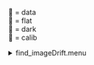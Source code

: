 &#x1F4D7;  = data  
&#x1F4D8;  = flat  
&#x1F4D9;  = dark  
&#x1F4D5;  = calib<details><summary>find_imageDrift.menu</summary><blockquote><pre><details><summary>find_imageDrift.cbk</summary><blockquote><pre><details><summary>ND_IN.rcp</summary><blockquote><pre>nd	in
 &#xE0020;
Integration:0.00 minutes.  Hardware:0.00 minutes. total:0.00 minutes  </pre></blockquote></details><details><summary>1083_imageDrift.rcp</summary><blockquote><pre>shut	out
 &#xE0020;o1	62.75
 &#xE0020;data	tcam	both	1083.00	4
 &#xE0020;o1	60
 &#xE0020;data	tcam	both	1083.00	4
 &#xE0020;o1	55
 &#xE0020;data	tcam	both	1083.00	4
 &#xE0020;o1	50
 &#xE0020;data	tcam	both	1083.00	4
 &#xE0020;o1	45
 &#xE0020;data	tcam	both	1083.00	4
 &#xE0020;o1	40
 &#xE0020;data	tcam	both	1083.00	4
 &#xE0020;o1	35
 &#xE0020;data	tcam	both	1083.00	4
 &#xE0020;o1	30
 &#xE0020;data	tcam	both	1083.00	4
 &#xE0020;o1	25
 &#xE0020;data	tcam	both	1083.00	4
 &#xE0020;o1	20
 &#xE0020;data	tcam	both	1083.00	4
 &#xE0020;o1	15
 &#xE0020;data	tcam	both	1083.00	4
 &#xE0020;o1	10
 &#xE0020;data	tcam	both	1083.00	4
 &#xE0020;o1	5
 &#xE0020;data	tcam	both	1083.00	4
 &#xE0020;o1	0
 &#xE0020;shut	in
 &#xE0020;
Integration:0.39 minutes.  Hardware:0.00 minutes. total:0.39 minutes  </pre></blockquote></details><details><summary>&#x1F4D9; [ND_OUT.rcp](tuningplots/ND_OUT.rcp.png)</summary><blockquote><pre>nd	out
 &#xE0020;
Integration:0.00 minutes.  Hardware:0.00 minutes. total:0.00 minutes  </pre></blockquote></details>
Integration:0.39 minutes.  Hardware:0.00 minutes. total:0.39 minutes  </pre></blockquote></details></pre></blockquote></details>